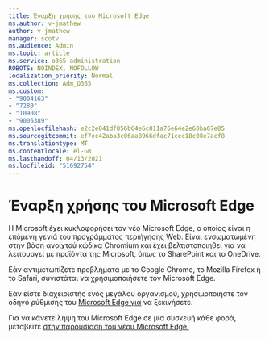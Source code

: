 ```yaml
---
title: Έναρξη χρήσης του Microsoft Edge
ms.author: v-jmathew
author: v-jmathew
manager: scotv
ms.audience: Admin
ms.topic: article
ms.service: o365-administration
ROBOTS: NOINDEX, NOFOLLOW
localization_priority: Normal
ms.collection: Adm_O365
ms.custom:
- "9004163"
- "7280"
- "10908"
- "9006389"
ms.openlocfilehash: e2c2e041df856b64e6c811a76e64e2e60ba07e85
ms.sourcegitcommit: ef7ec42aba3c06aa8966dfac71cec18c08e7acf8
ms.translationtype: MT
ms.contentlocale: el-GR
ms.lasthandoff: 04/13/2021
ms.locfileid: "51692754"
---
```

# <a name="start-using-microsoft-edge"></a>Έναρξη χρήσης του Microsoft Edge

Η Microsoft έχει κυκλοφορήσει τον νέο Microsoft Edge, ο οποίος είναι η επόμενη γενιά του προγράμματος περιήγησης Web. Είναι ενσωματωμένη στην βάση ανοιχτού κώδικα Chromium και έχει βελτιστοποιηθεί για να λειτουργεί με προϊόντα της Microsoft, όπως το SharePoint και το OneDrive.

Εάν αντιμετωπίζετε προβλήματα με το Google Chrome, το Mozilla Firefox ή το Safari, συνιστάται να χρησιμοποιήσετε τον Microsoft Edge.

Εάν είστε διαχειριστής ενός μεγάλου οργανισμού, χρησιμοποιήστε τον οδηγό ρύθμισης του [Microsoft Edge για](https://go.microsoft.com/fwlink/?linkid=2142423) να ξεκινήσετε.

Για να κάνετε λήψη του Microsoft Edge σε μία συσκευή κάθε φορά, μεταβείτε [στην παρουσίαση του νέου Microsoft Edge.](https://go.microsoft.com/fwlink/?linkid=2141049)

